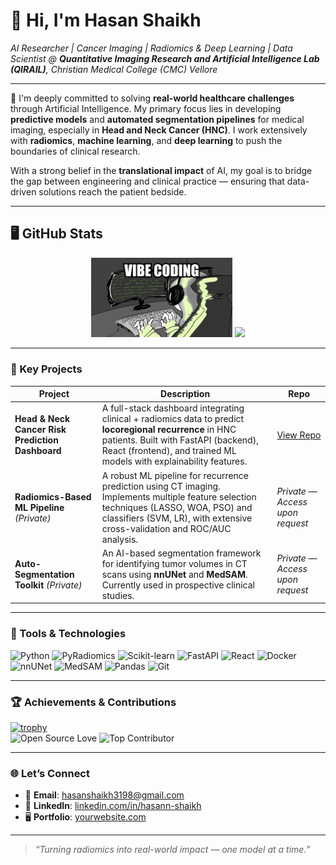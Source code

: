 # 👋 Hi, I'm Hasan Shaikh  
*AI Researcher | Cancer Imaging | Radiomics & Deep Learning | Data Scientist @ **Quantitative Imaging Research and Artificial Intelligence Lab (QIRAIL)**, Christian Medical College (CMC) Vellore*

---

🔬 I'm deeply committed to solving **real-world healthcare challenges** through Artificial Intelligence. My primary focus lies in developing **predictive models** and **automated segmentation pipelines** for medical imaging, especially in **Head and Neck Cancer (HNC)**. I work extensively with **radiomics**, **machine learning**, and **deep learning** to push the boundaries of clinical research.

With a strong belief in the **translational impact** of AI, my goal is to bridge the gap between engineering and clinical practice — ensuring that data-driven solutions reach the patient bedside.

---


## 🖥 GitHub Stats

<p align="center">
  <img src="1_W0ur9D98GGM9HGstpvF1ZA.gif" alt="Vibe Coding" width="45%">
   <img src="https://github-readme-streak-stats.herokuapp.com?user=hash123shaikh&theme=default" width="50%">
</p>

---

### 🚀 Key Projects

| Project | Description | Repo |
|--------|-------------|------|
| **Head & Neck Cancer Risk Prediction Dashboard** | A full-stack dashboard integrating clinical + radiomics data to predict **locoregional recurrence** in HNC patients. Built with FastAPI (backend), React (frontend), and trained ML models with explainability features. | [View Repo](https://github.com/hash123shaikh/HNC-Risk-Prediction-Dashboard.git) |
| **Radiomics-Based ML Pipeline** *(Private)* | A robust ML pipeline for recurrence prediction using CT imaging. Implements multiple feature selection techniques (LASSO, WOA, PSO) and classifiers (SVM, LR), with extensive cross-validation and ROC/AUC analysis. | *Private — Access upon request* |
| **Auto-Segmentation Toolkit** *(Private)* | An AI-based segmentation framework for identifying tumor volumes in CT scans using **nnUNet** and **MedSAM**. Currently used in prospective clinical studies. | *Private — Access upon request* |

---

### 🧠 Tools & Technologies

![Python](https://img.shields.io/badge/Python-3776AB?style=for-the-badge&logo=python&logoColor=white)
![PyRadiomics](https://img.shields.io/badge/PyRadiomics-FF6F00?style=for-the-badge&logo=python&logoColor=white)
![Scikit-learn](https://img.shields.io/badge/Scikit--learn-F7931E?style=for-the-badge&logo=scikit-learn&logoColor=white)
![FastAPI](https://img.shields.io/badge/FastAPI-005571?style=for-the-badge&logo=fastapi)
![React](https://img.shields.io/badge/React-20232A?style=for-the-badge&logo=react&logoColor=61DAFB)
![Docker](https://img.shields.io/badge/Docker-2496ED?style=for-the-badge&logo=docker&logoColor=white)
![nnUNet](https://img.shields.io/badge/nnUNet-DeepLearning-blueviolet?style=for-the-badge)
![MedSAM](https://img.shields.io/badge/MedSAM-Segmentation-9cf?style=for-the-badge)
![Pandas](https://img.shields.io/badge/Pandas-150458?style=for-the-badge&logo=pandas&logoColor=white)
![Git](https://img.shields.io/badge/Git-F05032?style=for-the-badge&logo=git&logoColor=white)

---

### 🏆 Achievements & Contributions

[![trophy](https://github-profile-trophy.vercel.app/?username=hash123shaikh&theme=flat&column=7)](https://github.com/ryo-ma/github-profile-trophy)  
![Open Source Love](https://img.shields.io/badge/Open%20Source-%E2%9D%A4-red)
![Top Contributor](https://img.shields.io/badge/Top%20Contributor-%F0%9F%94%A5-orange)

---

### 🌐 Let’s Connect

- 📧 **Email**: hasanshaikh3198@gmail.com  
- 💼 **LinkedIn**: [linkedin.com/in/hasann-shaikh](https://linkedin.com/in/hasann-shaikh)  
- 🖥️ **Portfolio**: [yourwebsite.com](https://yourwebsite.com)

---

> *“Turning radiomics into real-world impact — one model at a time.”*
